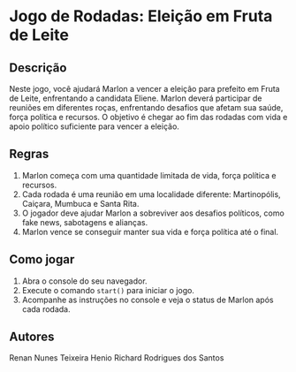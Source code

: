 # Jogo de Rodadas: Eleição em Fruta de Leite

## Descrição
Neste jogo, você ajudará Marlon a vencer a eleição para prefeito em Fruta de Leite, enfrentando a candidata Eliene. Marlon deverá participar de reuniões em diferentes roças, enfrentando desafios que afetam sua saúde, força política e recursos. O objetivo é chegar ao fim das rodadas com vida e apoio político suficiente para vencer a eleição.

## Regras
1. Marlon começa com uma quantidade limitada de vida, força política e recursos.
2. Cada rodada é uma reunião em uma localidade diferente: Martinopólis, Caiçara, Mumbuca e Santa Rita.
3. O jogador deve ajudar Marlon a sobreviver aos desafios políticos, como fake news, sabotagens e alianças.
4. Marlon vence se conseguir manter sua vida e força política até o final.

## Como jogar
1. Abra o console do seu navegador.
2. Execute o comando `start()` para iniciar o jogo.
3. Acompanhe as instruções no console e veja o status de Marlon após cada rodada.

## Autores
Renan Nunes Teixeira
Henio Richard Rodrigues dos Santos
